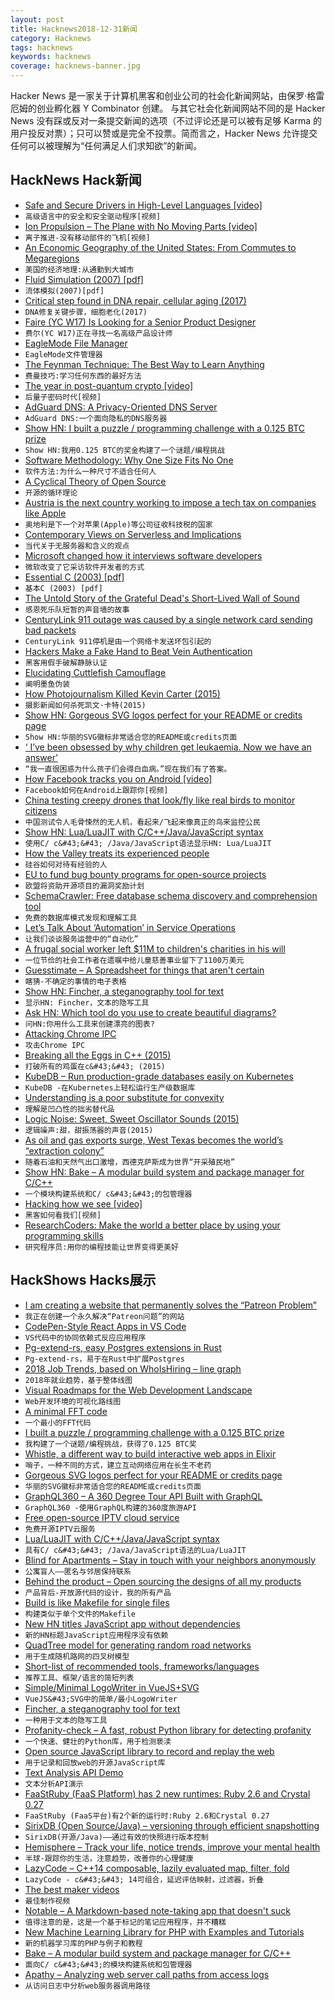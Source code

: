 ```yaml
---
layout: post
title: Hacknews2018-12-31新闻
category: Hacknews
tags: hacknews
keywords: hacknews
coverage: hacknews-banner.jpg
---
```


Hacker News 是一家关于计算机黑客和创业公司的社会化新闻网站，由保罗·格雷厄姆的创业孵化器 Y Combinator 创建。
与其它社会化新闻网站不同的是 Hacker News 没有踩或反对一条提交新闻的选项（不过评论还是可以被有足够 Karma 的用户投反对票）；只可以赞或是完全不投票。简而言之，Hacker News 允许提交任何可以被理解为“任何满足人们求知欲”的新闻。

## HackNews Hack新闻


- [Safe and Secure Drivers in High-Level Languages [video]](https://media.ccc.de/v/35c3-9670-safe_and_secure_drivers_in_high-level_languages)
- `高级语言中的安全和安全驱动程序[视频]`
- [Ion Propulsion – The Plane with No Moving Parts [video]](https://www.youtube.com/watch?v=IorDYGI1uqc)
- `离子推进-没有移动部件的飞机[视频]`
- [An Economic Geography of the United States: From Commutes to Megaregions](https://www.atlasobscura.com/articles/here-are-the-real-boundaries-of-american-metropolises-decided-by-an-algorithm)
- `美国的经济地理:从通勤到大城市`
- [Fluid Simulation (2007) [pdf]](https://www.cs.ubc.ca/~rbridson/fluidsimulation/fluids_notes.pdf)
- `流体模拟(2007)[pdf]`
- [Critical step found in DNA repair, cellular aging (2017)](https://news.harvard.edu/gazette/story/2017/03/harvard-scientists-pinpoint-critical-step-in-dna-repair-cellular-aging/)
- `DNA修复关键步骤，细胞老化(2017)`
- [Faire (YC W17) Is Looking for a Senior Product Designer](https://boards.greenhouse.io/indigofair/jobs/4074505002?gh_jid=4074505002)
- `费尔(YC W17)正在寻找一名高级产品设计师`
- [EagleMode File Manager](https://www.youtube.com/watch?v=G6yPQKt3mBA)
- `EagleMode文件管理器`
- [The Feynman Technique: The Best Way to Learn Anything](https://fs.blog/2012/04/learn-anything-faster-with-the-feynman-technique/)
- `费曼技巧:学习任何东西的最好方法`
- [The year in post-quantum crypto [video]](https://media.ccc.de/v/35c3-9926-the_year_in_post-quantum_crypto)
- `后量子密码时代[视频]`
- [AdGuard DNS: A Privacy-Oriented DNS Server](https://adguard.com/en/blog/adguard-dns-announcement/)
- `AdGuard DNS:一个面向隐私的DNS服务器`
- [Show HN: I built a puzzle / programming challenge with a 0.125 BTC prize](https://formapi.io/blog/posts/2018-bitcoin-programming-challenge/)
- `Show HN:我用0.125 BTC的奖金构建了一个谜题/编程挑战`
- [Software Methodology: Why One Size Fits No One](https://github.com/risk-first/website/wiki/One-Size-Fits-No-One)
- `软件方法:为什么一种尺寸不适合任何人`
- [A Cyclical Theory of Open Source](https://redmonk.com/sogrady/2018/12/21/cycles-oss/)
- `开源的循环理论`
- [Austria is the next country working to impose a tech tax on companies like Apple](https://9to5mac.com/2018/12/30/austria-tech-tax-apple/)
- `奥地利是下一个对苹果(Apple)等公司征收科技税的国家`
- [Contemporary Views on Serverless and Implications](https://m.subbu.org/contemporary-views-on-serverless-and-implications-1c5907c611d8)
- `当代关于无服务器和含义的观点`
- [Microsoft changed how it interviews software developers](https://www.businessinsider.fr/us/microsoft-new-developer-interview-process-2018-12)
- `微软改变了它采访软件开发者的方式`
- [Essential C (2003) [pdf]](http://cslibrary.stanford.edu/101/EssentialC.pdf)
- `基本C (2003) [pdf]`
- [The Untold Story of the Grateful Dead&#39;s Short-Lived Wall of Sound](https://motherboard.vice.com/en_us/article/wnnayb/the-wall-of-sound)
- `感恩死乐队短暂的声音墙的故事`
- [CenturyLink 911 outage was caused by a single network card sending bad packets](https://twitter.com/GossiTheDog/status/1079144491238469638)
- `CenturyLink 911停机是由一个网络卡发送坏包引起的`
- [Hackers Make a Fake Hand to Beat Vein Authentication](https://motherboard.vice.com/en_us/article/59v8dk/hackers-fake-hand-vein-authentication-biometrics-chaos-communication-congress)
- `黑客用假手破解静脉认证`
- [Elucidating Cuttlefish Camouflage](http://maxplanck.nautil.us/article/350/elucidating-cuttlefish-camouflage)
- `阐明墨鱼伪装`
- [How Photojournalism Killed Kevin Carter (2015)](http://all-that-is-interesting.com/kevin-carter)
- `摄影新闻如何杀死凯文·卡特(2015)`
- [Show HN: Gorgeous SVG logos perfect for your README or credits page](https://www.vectorlogo.zone/)
- `Show HN:华丽的SVG徽标非常适合您的README或credits页面`
- [‘ I’ve been obsessed by why children get leukaemia. Now we have an answer’](https://www.theguardian.com/science/2018/dec/30/children-leukaemia-mel-greaves-microbes-protection-against-disease)
- `“我一直很困惑为什么孩子们会得白血病。”现在我们有了答案。`
- [How Facebook tracks you on Android [video]](https://media.ccc.de/v/35c3-9941-how_facebook_tracks_you_on_android/)
- `Facebook如何在Android上跟踪你[视频]`
- [China testing creepy drones that look/fly like real birds to monitor citizens](https://www.businessinsider.com/china-is-testing-creepy-dove-drones-to-monitor-citizens-2018-6)
- `中国测试令人毛骨悚然的无人机，看起来/飞起来像真正的鸟来监控公民`
- [Show HN: Lua/LuaJIT with C/C&#43;&#43;/Java/JavaScript syntax](https://github.com/mingodad/ljs)
- `使用C/ c&#43;&#43; /Java/JavaScript语法显示HN: Lua/LuaJIT`
- [How the Valley treats its experienced people](http://rachelbythebay.com/w/2018/12/29/age/)
- `硅谷如何对待有经验的人`
- [EU to fund bug bounty programs for open-source projects](https://www.zdnet.com/article/eu-to-fund-bug-bounty-programs-for-14-open-source-projects-starting-january-2019/)
- `欧盟将资助开源项目的漏洞奖励计划`
- [SchemaCrawler: Free database schema discovery and comprehension tool](https://www.schemacrawler.com/index.html)
- `免费的数据库模式发现和理解工具`
- [Let’s Talk About ‘Automation’ in Service Operations](https://www.ckmadvisors.com/blog/post/28/)
- `让我们谈谈服务运营中的“自动化”`
- [A frugal social worker left $11M to children&#39;s charities in his will](https://edition.cnn.com/2018/12/28/us/frugal-social-worker-leaves-millions-to-charity-trnd)
- `一位节俭的社会工作者在遗嘱中给儿童慈善事业留下了1100万美元`
- [Guesstimate – A Spreadsheet for things that aren&#39;t certain](https://www.getguesstimate.com/)
- `瞎猜-不确定的事情的电子表格`
- [Show HN: Fincher, a steganography tool for text](https://github.com/maxfierke/fincher)
- `显示HN: Fincher，文本的隐写工具`
- [Ask HN: Which tool do you use to create beautiful diagrams?](item?id=18788244)
- `问HN:你用什么工具来创建漂亮的图表?`
- [Attacking Chrome IPC](https://media.ccc.de/v/35c3-9579-attacking_chrome_ipc)
- `攻击Chrome IPC`
- [Breaking all the Eggs in C&#43;&#43; (2015)](http://scottmeyers.blogspot.com/2015/11/breaking-all-eggs-in-c.html)
- `打破所有的鸡蛋在c&#43;&#43; (2015)`
- [KubeDB – Run production-grade databases easily on Kubernetes](https://kubedb.com/)
- `KubeDB -在Kubernetes上轻松运行生产级数据库`
- [Understanding is a poor substitute for convexity](https://www.edge.org/conversation/nassim_nicholas_taleb-understanding-is-a-poor-substitute-for-convexity-antifragility)
- `理解是凹凸性的拙劣替代品`
- [Logic Noise: Sweet, Sweet Oscillator Sounds (2015)](https://hackaday.com/2015/02/04/logic-noise-sweet-sweet-oscillator-sounds/)
- `逻辑噪声:甜，甜振荡器的声音(2015)`
- [As oil and gas exports surge, West Texas becomes the world’s “extraction colony”](https://www.texastribune.org/2018/10/11/west-texas-becomes-worlds-extraction-colony-oil-gas-exports-surge/)
- `随着石油和天然气出口激增，西德克萨斯成为世界“开采殖民地”`
- [Show HN: Bake – A modular build system and package manager for C/C&#43;&#43;](https://www.github.com/SanderMertens/bake)
- `一个模块构建系统和C/ c&#43;&#43;的包管理器`
- [Hacking how we see [video]](https://media.ccc.de/v/35c3-9370-hacking_how_we_see)
- `黑客如何看我们[视频]`
- [ResearchCoders: Make the world a better place by using your programming skills](http://www.researchcoders.com/)
- `研究程序员:用你的编程技能让世界变得更美好`


## HackShows Hacks展示

- [ I am creating a website that permanently solves the “Patreon Problem”](https://news.ycombinator.com/item?id=18784721)
- `我正在创建一个永久解决“Patreon问题”的网站`
- [ CodePen-Style React Apps in VS Code](https://github.com/franz101/react-boiler-plate)
- `VS代码中的协同依赖式反应应用程序`
- [ Pg-extend-rs, easy Postgres extensions in Rust](https://bluejekyll.github.io/blog/rust/2018/12/27/announcing-pg-extend.html)
- `Pg-extend-rs，易于在Rust中扩展Postgres`
- [ 2018 Job Trends, based on WhoIsHiring – line graph](https://juansierra.github.io/scrapenstat/)
- `2018年就业趋势，基于整体线图`
- [ Visual Roadmaps for the Web Development Landscape](https://github.com/kamranahmedse/developer-roadmap/blob/master/readme.md)
- `Web开发环境的可视化路线图`
- [ A minimal FFT code](http://lambdaway.free.fr/lambdaspeech/?view=zorg)
- `一个最小的FFT代码`
- [ I built a puzzle / programming challenge with a 0.125 BTC prize](https://formapi.io/blog/posts/2018-bitcoin-programming-challenge/)
- `我构建了一个谜题/编程挑战，获得了0.125 BTC奖`
- [ Whistle, a different way to build interactive web apps in Elixir](https://moboudra.com/whistle-interactive-web-apps-with-elixir/)
- `哨子，一种不同的方式，建立互动网络应用在长生不老药`
- [ Gorgeous SVG logos perfect for your README or credits page](https://www.vectorlogo.zone/)
- `华丽的SVG徽标非常适合您的README或credits页面`
- [ GraphQL360 – A 360 Degree Tour API Built with GraphQL](https://graphql360.com)
- `GraphQL360 -使用GraphQL构建的360度旅游API`
- [ Free open-source IPTV cloud service](https://github.com/fastogt/iptv)
- `免费开源IPTV云服务`
- [ Lua/LuaJIT with C/C&#43;&#43;/Java/JavaScript syntax](https://github.com/mingodad/ljs)
- `具有C/ c&#43;&#43; /Java/JavaScript语法的Lua/LuaJIT`
- [ Blind for Apartments – Stay in touch with your neighbors anonymously](http://www.supneighbors.com/)
- `公寓盲人——匿名与邻居保持联系`
- [ Behind the product – Open sourcing the designs of all my products](https://tcodina.com/design/)
- `产品背后-开放源代码的设计，我的所有产品`
- [ Build is like Makefile for single files](https://github.com/hbbio/build)
- `构建类似于单个文件的Makefile`
- [ New HN titles JavaScript app without dependencies](https://github.com/Bloomca/tiny-hn-reader)
- `新的HN标题JavaScript应用程序没有依赖`
- [ QuadTree model for generating random road networks](https://github.com/arun1729/road-network)
- `用于生成随机路网的四叉树模型`
- [ Short-list of recommended tools, frameworks/languages](https://github.com/karmakaze/lang-tools)
- `推荐工具、框架/语言的简短列表`
- [ Simple/Minimal LogoWriter in VueJS&#43;SVG](https://github.com/charlesdaniel/vue-logowriter)
- `VueJS&#43;SVG中的简单/最小LogoWriter`
- [ Fincher, a steganography tool for text](https://github.com/maxfierke/fincher)
- `一种用于文本的隐写工具`
- [ Profanity-check – A fast, robust Python library for detecting profanity](https://github.com/vzhou842/profanity-check)
- `一个快速、健壮的Python库，用于检测亵渎`
- [ Open source JavaScript library to record and replay the web](https://www.rrweb.io/)
- `用于记录和回放web的开源JavaScript库`
- [ Text Analysis API Demo](https://www.summarizebot.com/text_api_demo.html)
- `文本分析API演示`
- [ FaaStRuby (FaaS Platform) has 2 new runtimes: Ruby 2.6 and Crystal 0.27](https://faastruby.io/blog/faastruby-0-4-adds-support-for-ruby-2-6-0-and-crystal-0-27-0/)
- `FaaStRuby (FaaS平台)有2个新的运行时:Ruby 2.6和Crystal 0.27`
- [ SirixDB (Open Source/Java) – versioning through efficient snapshotting](https://news.ycombinator.com/item?id=18779260)
- `SirixDB(开源/Java)——通过有效的快照进行版本控制`
- [ Hemisphere – Track your life, notice trends, improve your mental health](https://hemisphereapp.com/#)
- `半球-跟踪你的生活，注意趋势，改善你的心理健康`
- [ LazyCode – C&#43;&#43;14 composable, lazily evaluated map, filter, fold](https://github.com/SaadAttieh/lazyCode)
- `LazyCode - c&#43;&#43; 14可组合，延迟评估映射，过滤器，折叠`
- [ The best maker videos](https://makerchans.xtat.net/)
- `最佳制作视频`
- [ Notable – A Markdown-based note-taking app that doesn&#39;t suck](https://github.com/fabiospampinato/notable)
- `值得注意的是，这是一个基于标记的笔记应用程序，并不糟糕`
- [ New Machine Learning Library for PHP with Examples and Tutorials](https://github.com/RubixML/RubixML)
- `新的机器学习库的PHP与例子和教程`
- [ Bake – A modular build system and package manager for C/C&#43;&#43;](https://www.github.com/SanderMertens/bake)
- `面向C/ c&#43;&#43;的模块构建系统和包管理器`
- [ Apathy – Analyzing web server call paths from access logs](https://github.com/tkriik/apathy)
- `从访问日志中分析web服务器调用路径`


